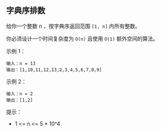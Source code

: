 ## 字典序排数

给你一个整数 n ，按字典序返回范围 `[1, n]` 内所有整数。

你必须设计一个时间复杂度为 `O(n)` 且使用 `O(1)` 额外空间的算法。

示例 1：

```
输入：n = 13
输出：[1,10,11,12,13,2,3,4,5,6,7,8,9]
```

示例 2：

```
输入：n = 2
输出：[1,2]
```

提示：

* 1 <= n <= 5 * 10^4
